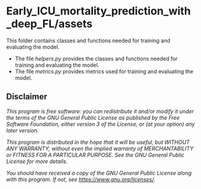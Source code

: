 # Early_ICU_mortality_prediction_with_deep_FL/assets

This folder contains classes and functions needed for training and evaluating the model.

- The file *helpers.py* provides the classes and functions needed for training and evaluating the model.
- The file *metrics.py* provides metrics used for training and evaluating the model.

## Disclaimer

*This program is free software: you can redistribute it and/or modify
it under the terms of the GNU General Public License as published by
the Free Software Foundation, either version 3 of the License, or
(at your option) any later version.*

*This program is distributed in the hope that it will be useful,
but WITHOUT ANY WARRANTY; without even the implied warranty of
MERCHANTABILITY or FITNESS FOR A PARTICULAR PURPOSE.  See the
GNU General Public License for more details.*

*You should have received a copy of the GNU General Public License
along with this program.  If not, see <https://www.gnu.org/licenses/>.*